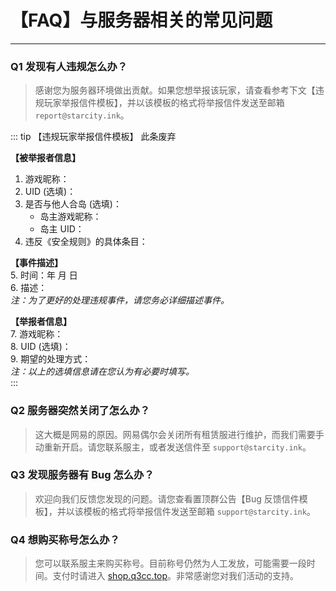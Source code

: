 # 【FAQ】与服务器相关的常见问题

---

### Q1 发现有人违规怎么办？
> 感谢您为服务器环境做出贡献。如果您想举报该玩家，请查看参考下文【违规玩家举报信件模板】，并以该模板的格式将举报信件发送至邮箱 `report@starcity.ink`。

::: tip 【违规玩家举报信件模板】
此条废弃  
  
**【被举报者信息】**  
1. 游戏昵称：  
2. UID (选填)：  
3. 是否与他人合岛 (选填)：  
   - 岛主游戏昵称：  
   - 岛主 UID：  
4. 违反《安全规则》的具体条目：  

**【事件描述】**  
5. 时间：年 月 日  
6. 描述：  
   *注：为了更好的处理违规事件，请您务必详细描述事件。*  

**【举报者信息】**  
7. 游戏昵称：  
8. UID (选填)：  
9. 期望的处理方式：  
   *注：以上的选填信息请在您认为有必要时填写。*  
:::

### Q2 服务器突然关闭了怎么办？
> 这大概是网易的原因。网易偶尔会关闭所有租赁服进行维护，而我们需要手动重新开启。请您联系服主，或者发送信件至 `support@starcity.ink`。

### Q3 发现服务器有 Bug 怎么办？
> 欢迎向我们反馈您发现的问题。请您查看置顶群公告【Bug 反馈信件模板】，并以该模板的格式将举报信件发送至邮箱 `support@starcity.ink`。

### Q4 想购买称号怎么办？
> 您可以联系服主来购买称号。目前称号仍然为人工发放，可能需要一段时间。支付时请进入 [shop.q3cc.top](https://shop.q3cc.top)。非常感谢您对我们活动的支持。